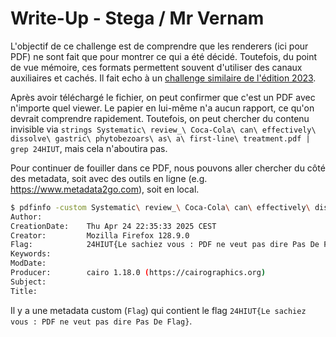 # Write-Up - Stega / Mr Vernam

L'objectif de ce challenge est de comprendre que les renderers (ici pour PDF) ne sont fait que pour montrer ce qui a été décidé. Toutefois, du point de vue mémoire, ces formats permettent souvent d'utiliser des canaux auxiliaires et cachés.
Il fait echo à un [challenge similaire de l'édition 2023](https://github.com/pandatix/24hiut-2023-cyber/tree/main/stega/le-planque).

Après avoir téléchargé le fichier, on peut confirmer que c'est un PDF avec n'importe quel viewer. Le papier en lui-même n'a aucun rapport, ce qu'on devrait comprendre rapidement.
Toutefois, on peut chercher du contenu invisible via `strings Systematic\ review_\ Coca‐Cola\ can\ effectively\ dissolve\ gastric\ phytobezoars\ as\ a\ first‐line\ treatment.pdf | grep 24HIUT`, mais cela n'aboutira pas.

Pour continuer de fouiller dans ce PDF, nous pouvons aller chercher du côté des metadata, soit avec des outils en ligne (e.g. https://www.metadata2go.com), soit en local.

```bash
$ pdfinfo -custom Systematic\ review_\ Coca‐Cola\ can\ effectively\ dissolve\ gastric\ phytobezoars\ as\ a\ first‐line\ treatment.pdf
Author:          
CreationDate:    Thu Apr 24 22:35:33 2025 CEST
Creator:         Mozilla Firefox 128.9.0
Flag:            24HIUT{Le sachiez vous : PDF ne veut pas dire Pas De Flag}
Keywords:        
ModDate:         
Producer:        cairo 1.18.0 (https://cairographics.org)
Subject:         
Title:           
```

Il y a une metadata custom (`Flag`) qui contient le flag `24HIUT{Le sachiez vous : PDF ne veut pas dire Pas De Flag}`.

